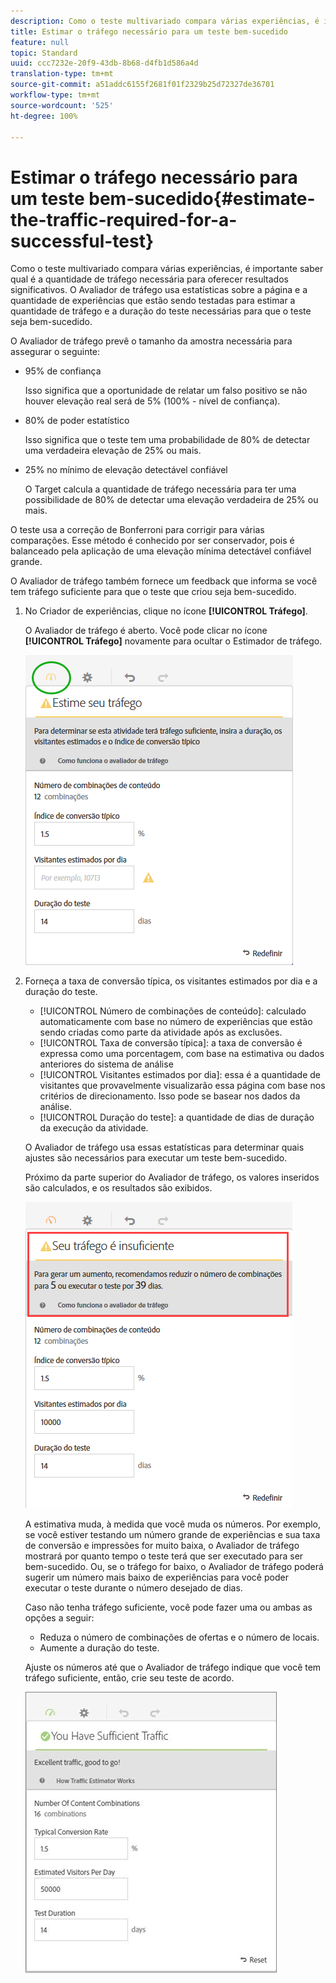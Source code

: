 ```yaml
---
description: Como o teste multivariado compara várias experiências, é importante saber qual é a quantidade de tráfego necessária para oferecer resultados significativos. O Avaliador de tráfego usa estatísticas sobre a página e a quantidade de experiências que estão sendo testadas para estimar a quantidade de tráfego e a duração do teste necessárias para que o teste seja bem-sucedido.
title: Estimar o tráfego necessário para um teste bem-sucedido
feature: null
topic: Standard
uuid: ccc7232e-20f9-43db-8b68-d4fb1d586a4d
translation-type: tm+mt
source-git-commit: a51addc6155f2681f01f2329b25d72327de36701
workflow-type: tm+mt
source-wordcount: '525'
ht-degree: 100%

---
```



# Estimar o tráfego necessário para um teste bem-sucedido{#estimate-the-traffic-required-for-a-successful-test}

Como o teste multivariado compara várias experiências, é importante saber qual é a quantidade de tráfego necessária para oferecer resultados significativos. O Avaliador de tráfego usa estatísticas sobre a página e a quantidade de experiências que estão sendo testadas para estimar a quantidade de tráfego e a duração do teste necessárias para que o teste seja bem-sucedido.

O Avaliador de tráfego prevê o tamanho da amostra necessária para assegurar o seguinte:

* 95% de confiança

   Isso significa que a oportunidade de relatar um falso positivo se não houver elevação real será de 5% (100% - nível de confiança).
* 80% de poder estatístico

   Isso significa que o teste tem uma probabilidade de 80% de detectar uma verdadeira elevação de 25% ou mais.
* 25% no mínimo de elevação detectável confiável

   O Target calcula a quantidade de tráfego necessária para ter uma possibilidade de 80% de detectar uma elevação verdadeira de 25% ou mais.

O teste usa a correção de Bonferroni para corrigir para várias comparações. Esse método é conhecido por ser conservador, pois é balanceado pela aplicação de uma elevação mínima detectável confiável grande.

O Avaliador de tráfego também fornece um feedback que informa se você tem tráfego suficiente para que o teste que criou seja bem-sucedido.

1. No Criador de experiências, clique no ícone **[!UICONTROL Tráfego]**.

   O Avaliador de tráfego é aberto. Você pode clicar no ícone **[!UICONTROL Tráfego]** novamente para ocultar o Estimador de tráfego.

   ![](assets/estimatorempty.png)

1. Forneça a taxa de conversão típica, os visitantes estimados por dia e a duração do teste.

   * [!UICONTROL Número de combinações de conteúdo]: calculado automaticamente com base no número de experiências que estão sendo criadas como parte da atividade após as exclusões.
   * [!UICONTROL Taxa de conversão típica]: a taxa de conversão é expressa como uma porcentagem, com base na estimativa ou dados anteriores do sistema de análise
   * [!UICONTROL Visitantes estimados por dia]: essa é a quantidade de visitantes que provavelmente visualizarão essa página com base nos critérios de direcionamento. Isso pode se basear nos dados da análise.
   * [!UICONTROL Duração do teste]: a quantidade de dias de duração da execução da atividade.

   O Avaliador de tráfego usa essas estatísticas para determinar quais ajustes são necessários para executar um teste bem-sucedido.

   Próximo da parte superior do Avaliador de tráfego, os valores inseridos são calculados, e os resultados são exibidos.

   ![](assets/estimatorinsufficient.png)

   A estimativa muda, à medida que você muda os números. Por exemplo, se você estiver testando um número grande de experiências e sua taxa de conversão e impressões for muito baixa, o Avaliador de tráfego mostrará por quanto tempo o teste terá que ser executado para ser bem-sucedido. Ou, se o tráfego for baixo, o Avaliador de tráfego poderá sugerir um número mais baixo de experiências para você poder executar o teste durante o número desejado de dias.

   Caso não tenha tráfego suficiente, você pode fazer uma ou ambas as opções a seguir:

   * Reduza o número de combinações de ofertas e o número de locais.
   * Aumente a duração do teste.

   Ajuste os números até que o Avaliador de tráfego indique que você tem tráfego suficiente, então, crie seu teste de acordo.

   ![](assets/estimatorok.png)

